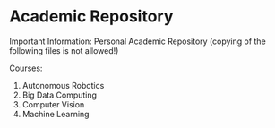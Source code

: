 # Academic Repository

Important Information:
Personal Academic Repository (copying of the following files is not allowed!)

Courses:
1) Autonomous Robotics
2) Big Data Computing
3) Computer Vision
4) Machine Learning
